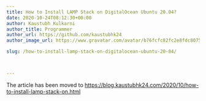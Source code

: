 ```yaml
---
title: How to Install LAMP Stack on DigitalOcean Ubuntu 20.04?
date: 2020-10-24T08:12:30+00:00
author: Kaustubh Kulkarni
author_title: Programmer
author_url: https://github.com/kaustubhk24
author_image_url: https://www.gravatar.com/avatar/b76fcfc82fc2e8fdc8075636f1735f61?s=200

slug: /how-to-install-lamp-stack-on-digitalocean-ubuntu-20-04/



---
```




The article has been moved to https://blog.kaustubhk24.com/2020/10/how-to-install-lamp-stack-on.html